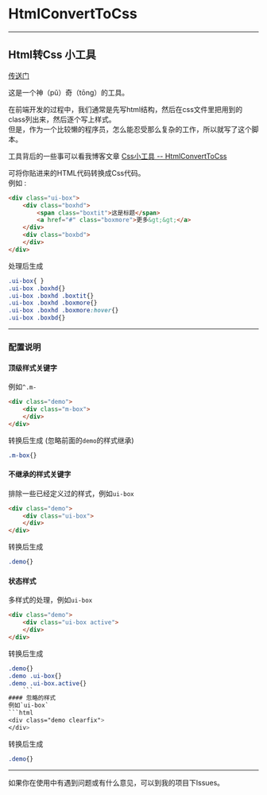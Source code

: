 # HtmlConvertToCss
----------------------
Html转Css 小工具
----------------------
    
<a href="http://www.linwu.name/HtmlConvertToCss" target="_blank">传送门</a>   
     
这是一个神（pǔ）奇（tōng）的工具。   

在前端开发的过程中，我们通常是先写html结构，然后在css文件里把用到的class列出来，然后逐个写上样式。     
但是，作为一个比较懒的程序员，怎么能忍受那么复杂的工作，所以就写了这个脚本。     

工具背后的一些事可以看我博客文章 [Css小工具 -- HtmlConvertToCss](http://www.linwu.name/articles/csstools-htmlConvertToCss-intro.html)
   
可将你贴进来的HTML代码转换成Css代码。   
例如 : 
```html
<div class="ui-box">
    <div class="boxhd">
        <span class="boxtit">这是标题</span>
        <a href="#" class="boxmore">更多&gt;&gt;</a>
    </div>
    <div class="boxbd">
    </div>
</div>
```
处理后生成   
```css
.ui-box{ }
.ui-box .boxhd{}
.ui-box .boxhd .boxtit{}
.ui-box .boxhd .boxmore{}
.ui-box .boxhd .boxmore:hover{}
.ui-box .boxbd{}
```

---------------------------------------

### 配置说明
#### 顶级样式关键字
例如`^.m-`    
```html
<div class="demo">
    <div class="m-box">
    </div>
</div>
```  
转换后生成 (忽略前面的`demo`的样式继承)  
```css
.m-box{}
```
#### 不继承的样式关键字
排除一些已经定义过的样式，例如`ui-box`   
```html
<div class="demo">
    <div class="ui-box">
    </div>
</div>
```   
转换后生成   
```css
.demo{}
```
#### 状态样式
多样式的处理，例如`ui-box`   
```html
<div class="demo">
    <div class="ui-box active">
    </div>
</div>
```  
转换后生成   
```css
.demo{}
.demo .ui-box{}
.demo .ui-box.active{}
    ```   
#### 忽略的样式    
例如`ui-box`   
```html
<div class="demo clearfix">
</div>
```  
转换后生成   
```css
.demo{}
```   

------------------------------

   
如果你在使用中有遇到问题或有什么意见，可以到我的项目下Issues。